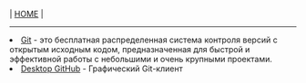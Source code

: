 <p>
  <span>| <a href="https://github.com/vik-vavilikhin/vik-vavilikhin.github.io">HOME</a> |</span>
</p>
<hr>
<li>
  <a href="https://git-scm.com/">Git</a> - это бесплатная распределенная система контроля версий
  с открытым исходным кодом, предназначенная для быстрой и эффективной работы с небольшими и очень крупными проектами.
</li>
<li>
  <a href="https://desktop.github.com/">Desktop GitHub</a> - Графический Git-клиент
</li> 
